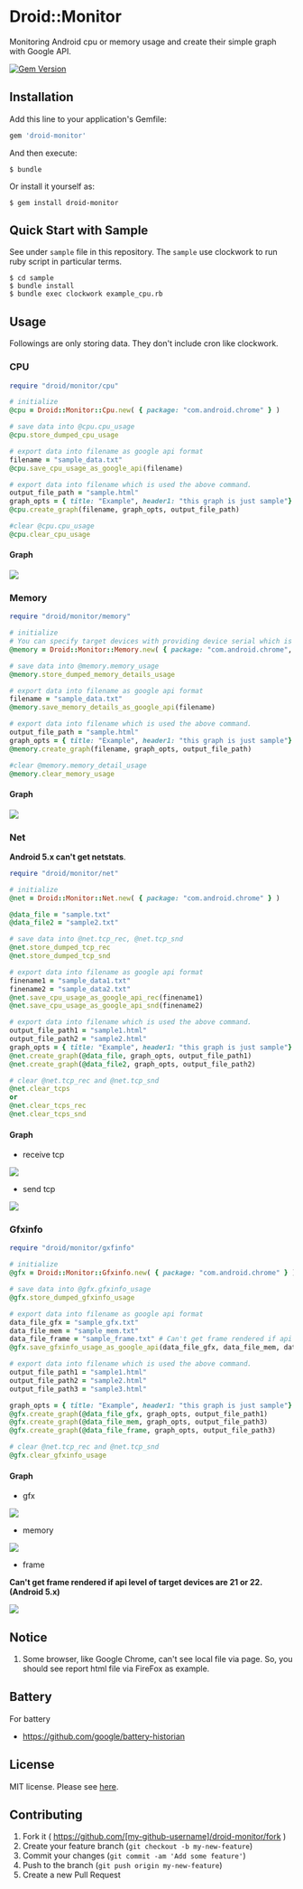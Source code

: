 # Droid::Monitor

Monitoring Android cpu or memory usage and create their simple graph with Google API.

[![Gem Version](https://badge.fury.io/rb/droid-monitor.svg)](http://badge.fury.io/rb/droid-monitor)

## Installation

Add this line to your application's Gemfile:

```ruby
gem 'droid-monitor'
```

And then execute:

    $ bundle

Or install it yourself as:

    $ gem install droid-monitor

## Quick Start with Sample

See under `sample` file in this repository.
The `sample` use clockwork to run ruby script in particular terms.


```
$ cd sample
$ bundle install
$ bundle exec clockwork example_cpu.rb
```

## Usage

Followings are only storing data.
They don't include cron like clockwork.

### CPU

```ruby
require "droid/monitor/cpu"

# initialize
@cpu = Droid::Monitor::Cpu.new( { package: "com.android.chrome" } )

# save data into @cpu.cpu_usage
@cpu.store_dumped_cpu_usage

# export data into filename as google api format
filename = "sample_data.txt"
@cpu.save_cpu_usage_as_google_api(filename)

# export data into filename which is used the above command.
output_file_path = "sample.html"
graph_opts = { title: "Example", header1: "this graph is just sample"}
@cpu.create_graph(filename, graph_opts, output_file_path)

#clear @cpu.cpu_usage
@cpu.clear_cpu_usage
```

#### Graph

![](https://github.com/KazuCocoa/droid-monitor/blob/master/doc/images/Screen%20Shot%202015-05-23%20at%2019.46.08.png)

### Memory

```ruby
require "droid/monitor/memory"

# initialize
# You can specify target devices with providing device serial which is provided via adb devices.
@memory = Droid::Monitor::Memory.new( { package: "com.android.chrome", device_serial: "device_serials"} )

# save data into @memory.memory_usage
@memory.store_dumped_memory_details_usage

# export data into filename as google api format
filename = "sample_data.txt"
@memory.save_memory_details_as_google_api(filename)

# export data into filename which is used the above command.
output_file_path = "sample.html"
graph_opts = { title: "Example", header1: "this graph is just sample"}
@memory.create_graph(filename, graph_opts, output_file_path)

#clear @memory.memory_detail_usage
@memory.clear_memory_usage
```

#### Graph

![](https://github.com/KazuCocoa/droid-monitor/blob/master/doc/images/Screen%20Shot%202015-05-23%20at%2019.56.41.png)

### Net

**Android 5.x can't get netstats**.

```ruby
require "droid/monitor/net"

# initialize
@net = Droid::Monitor::Net.new( { package: "com.android.chrome" } )

@data_file = "sample.txt"
@data_file2 = "sample2.txt"

# save data into @net.tcp_rec, @net.tcp_snd
@net.store_dumped_tcp_rec
@net.store_dumped_tcp_snd

# export data into filename as google api format
finename1 = "sample_data1.txt"
finename2 = "sample_data2.txt"
@net.save_cpu_usage_as_google_api_rec(finename1)
@net.save_cpu_usage_as_google_api_snd(finename2)

# export data into filename which is used the above command.
output_file_path1 = "sample1.html"
output_file_path2 = "sample2.html"
graph_opts = { title: "Example", header1: "this graph is just sample"}
@net.create_graph(@data_file, graph_opts, output_file_path1)
@net.create_graph(@data_file2, graph_opts, output_file_path2)

# clear @net.tcp_rec and @net.tcp_snd
@net.clear_tcps
or
@net.clear_tcps_rec
@net.clear_tcps_snd
```

#### Graph

- receive tcp

![](https://github.com/KazuCocoa/droid-monitor/blob/master/doc/images/Screen%20Shot%202015-07-01%2010.18.57.png?raw=true)

- send tcp

![](https://github.com/KazuCocoa/droid-monitor/blob/master/doc/images/Screen%20Shot%202015-07-01%2010.19.11.png?raw=true)


### Gfxinfo

```ruby
require "droid/monitor/gxfinfo"

# initialize
@gfx = Droid::Monitor::Gfxinfo.new( { package: "com.android.chrome" } )

# save data into @gfx.gfxinfo_usage
@gfx.store_dumped_gfxinfo_usage

# export data into filename as google api format
data_file_gfx = "sample_gfx.txt"
data_file_mem = "sample_mem.txt"
data_file_frame = "sample_frame.txt" # Can't get frame rendered if api level of target devices are 21 or 22.(Android 5.x)
@gfx.save_gfxinfo_usage_as_google_api(data_file_gfx, data_file_mem, data_file_frame)

# export data into filename which is used the above command.
output_file_path1 = "sample1.html"
output_file_path2 = "sample2.html"
output_file_path3 = "sample3.html"

graph_opts = { title: "Example", header1: "this graph is just sample"}
@gfx.create_graph(@data_file_gfx, graph_opts, output_file_path1)
@gfx.create_graph(@data_file_mem, graph_opts, output_file_path3)
@gfx.create_graph(@data_file_frame, graph_opts, output_file_path3)

# clear @net.tcp_rec and @net.tcp_snd
@gfx.clear_gfxinfo_usage
```

#### Graph

- gfx

![](https://raw.githubusercontent.com/KazuCocoa/droid-monitor/master/doc/images/Screen%20Shot%202015-09-12%20at%2009.41.30.png)

- memory

![](https://raw.githubusercontent.com/KazuCocoa/droid-monitor/master/doc/images/Screen%20Shot%202015-09-12%20at%2009.41.40.png)

- frame

**Can't get frame rendered if api level of target devices are 21 or 22.(Android 5.x)**

![](https://raw.githubusercontent.com/KazuCocoa/droid-monitor/master/doc/images/Screen%20Shot%202015-09-12%20at%2009.41.16.png)


## Notice

1. Some browser, like Google Chrome, can't see local file via page. So, you should see report html file via FireFox as example.


## Battery

For battery

- https://github.com/google/battery-historian

## License
MIT license.
Please see [here](https://github.com/KazuCocoa/droid-monitor/blob/master/LICENSE.txt).

## Contributing

1. Fork it ( https://github.com/[my-github-username]/droid-monitor/fork )
2. Create your feature branch (`git checkout -b my-new-feature`)
3. Commit your changes (`git commit -am 'Add some feature'`)
4. Push to the branch (`git push origin my-new-feature`)
5. Create a new Pull Request
